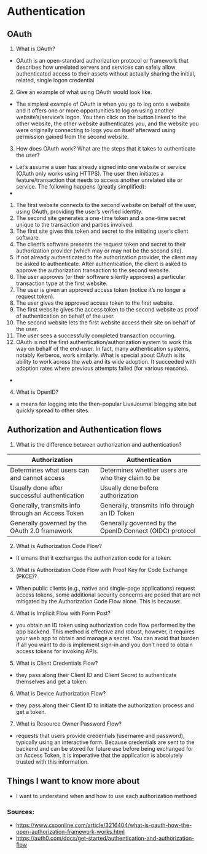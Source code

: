 # Authentication

## OAuth

1. What is OAuth?
- OAuth is an open-standard authorization protocol or framework that describes how unrelated servers and services can safely allow authenticated access to their assets without actually sharing the initial, related, single logon credential
2. Give an example of what using OAuth would look like.
- The simplest example of OAuth is when you go to log onto a website and it offers one or more opportunities to log on using another website’s/service’s logon. You then click on the button linked to the other website, the other website authenticates you, and the website you were originally connecting to logs you on itself afterward using permission gained from the second website.
3. How does OAuth work? What are the steps that it takes to authenticate the user?
- Let’s assume a user has already signed into one website or service (OAuth only works using HTTPS). The user then initiates a feature/transaction that needs to access another unrelated site or service. The following happens (greatly simplified):
- 
1. The first website connects to the second website on behalf of the user, using OAuth, providing the user’s verified identity.
2. The second site generates a one-time token and a one-time secret unique to the transaction and parties involved.
3. The first site gives this token and secret to the initiating user’s client software.
4. The client’s software presents the request token and secret to their authorization provider (which may or may not be the second site).
5. If not already authenticated to the authorization provider, the client may be asked to authenticate. After authentication, the client is asked to approve the authorization transaction to the second website.
6. The user approves (or their software silently approves) a particular transaction type at the first website.
7. The user is given an approved access token (notice it’s no longer a request token).
8. The user gives the approved access token to the first website.
9. The first website gives the access token to the second website as proof of authentication on behalf of the user.
10. The second website lets the first website access their site on behalf of the user.
11. The user sees a successfully completed transaction occurring.
12. OAuth is not the first authentication/authorization system to work this way on behalf of the end-user. In fact, many authentication systems, notably Kerberos, work similarly. What is special about OAuth is its ability to work across the web and its wide adoption. It succeeded with adoption rates where previous attempts failed (for various reasons).
-

4. What is OpenID?
- a means for logging into the then-popular LiveJournal blogging site but quickly spread to other sites.

## Authorization and Authentication flows
1. What is the difference between authorization and authentication?

| Authorization      | Authentication |
| ----------- | ----------- |
| Determines what users can and cannot access  | Determines whether users are who they claim to be  |
|Usually done after successful authentication | Usually done before authorization|
| Generally, transmits info through an Access Token  | Generally, transmits info through an ID Token |
| Generally governed by the OAuth 2.0 framework | Generally governed by the OpenID Connect (OIDC) protocol |


2. What is Authorization Code Flow?
- It emans that it exchanges the authorization code for a token.
3. What is Authorization Code Flow with Proof Key for Code Exchange (PKCE)?
- When public clients (e.g., native and single-page applications) request access tokens, some additional security concerns are posed that are not mitigated by the Authorization Code Flow alone. This is because:
4. What is Implicit Flow with Form Post?
- you obtain an ID token using authorization code flow performed by the app backend. This method is effective and robust, however, it requires your web app to obtain and manage a secret. You can avoid that burden if all you want to do is implement sign-in and you don’t need to obtain access tokens for invoking APIs.
5. What is Client Credentials Flow?
- they pass along their Client ID and Client Secret to authenticate themselves and get a token.
6. What is Device Authorization Flow?
- they pass along their Client ID to initiate the authorization process and get a token.
7. What is Resource Owner Password Flow?
-  requests that users provide credentials (username and password), typically using an interactive form. Because credentials are sent to the backend and can be stored for future use before being exchanged for an Access Token, it is imperative that the application is absolutely trusted with this information.

## Things I want to know more about
- I want to understand when and how to use each authorization methoed

### Sources: 
- https://www.csoonline.com/article/3216404/what-is-oauth-how-the-open-authorization-framework-works.html
- https://auth0.com/docs/get-started/authentication-and-authorization-flow
